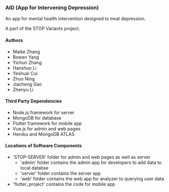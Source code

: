 ### AID (App for Intervening Depression)
An app for mental health intervention designed to treat depression.

A part of the STOP Variants project.

#### Authors
- Maike Zhang
- Bowen Yang
- Yichun Zhang
- Hanshuo Li
- Yeshuai Cui
- Zhuo Ning
- Jiacheng Gao
- Zhenyu Li

#### Third Party Dependencies
- Node.js framework for server
- MongoDB for database
- Flutter framework for mobile app
- Vue.js for admin and web pages
- Heroku and MongoDB ATLAS

#### Locations of Software Components
- 'STOP-SERVER' folder for admin and web pages as well as server
  - 'admin' folder contains the admin app for developers to add data to local databse
  - 'server' folder contains the server app
  - 'web' folder contains the web app for analyzer to querying user data
- 'flutter_project' contains the code for mobile app
